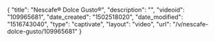 {
    "title": "Nescafe&reg; Dolce Gusto&reg;",
    "description": "",
    "videoid": "109965681",
    "date_created": "1502518020",
    "date_modified": "1516743040",
    "type": "captivate",
    "layout": "video",
    "url": "\/v\/nescafe-dolce-gusto\/109965681"
}